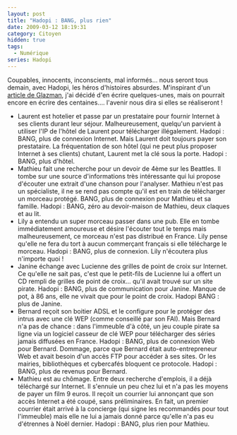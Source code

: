 ```yaml
---
layout: post
title: "Hadopi : BANG, plus rien"
date: 2009-03-12 18:19:31
category: Citoyen
hidden: true
tags:
  - Numérique
series: Hadopi
---
```


Coupables, innocents, inconscients, mal informés… nous seront tous demain, avec Hadopi, les héros d'histoires absurdes. M'inspirant d'un [article de Glazman](http://www.glazman.org/weblog/dotclear/index.php?post/2009/03/12/HADOPI-bang-plus-rien), j'ai décidé d'en écrire quelques-unes, mais on pourrait encore en écrire des centaines…. l'avenir nous dira si elles se réaliseront !

*   Laurent est hotelier et passe par un prestataire pour fournir Internet à ses clients durant leur séjour. Malheureusement, quelqu'un parvient à utiliser l'IP de l'hôtel de Laurent pour télécharger illégalement. Hadopi : BANG, plus de connexion Internet. Mais Laurent doit toujours payer son prestataire. La fréquentation de son hôtel (qui ne peut plus proposer Internet à ses clients) chutant, Laurent met la clé sous la porte. Hadopi : BANG, plus d'hôtel.
*   Mathieu fait une recherche pour un devoir de 4ème sur les Beattles. Il tombe sur une source d'informations très intéressante qui lui propose d'écouter une extrait d'une chanson pour l'analyser. Mathieu n'est pas un spécialiste, il ne se rend pas compte qu'il est en train de télécharger un morceau protégé. BANG, plus de connexion pour Mathieu et sa famille. Hadopi : BANG, zéro au devoir-maison de Mathieu, deux claques et au lit.
*   Lily a entendu un super morceau passer dans une pub. Elle en tombe immédiatement amoureuse et désire l'écouter tout le temps mais malheureusement, ce morceau n'est pas distribué en France. Lily pense qu'elle ne fera du tort à aucun commerçant français si elle télécharge le morceau. Hadopi : BANG, plus de connexion. Lily n'écoutera plus n'importe quoi !
*   Janine échange avec Lucienne des grilles de point de croix sur Internet. Ce qu'elle ne sait pas, c'est que le petit-fils de Lucienne lui a offert un CD rempli de grilles de point de croix… qu'il avait trouvé sur un site pirate. Hadopi : BANG, plus de communication pour Janine. Manque de pot, à 86 ans, elle ne vivait que pour le point de croix. Hadopi BANG : plus de Janine.
*   Bernard reçoit son boitier ADSL et le configure pour le protéger des intrus avec une clé WEP (comme conseillé par son FAI). Mais Bernard n'a pas de chance : dans l'immeuble d'à côté, un jeu couple pirate sa ligne via un logiciel casseur de clé WEP pour télécharger des séries jamais diffusées en France. Hadopi : BANG, plus de connexion Web pour Bernard. Dommage, parce que Bernard était auto-entrepreneur Web et avait besoin d'un accès FTP pour accéder à ses sites. Or les mairies, bibliothèques et cybercafés bloquent ce protocole. Hadopi : BANG, plus de revenus pour Bernard.
*   Mathieu est au chômage. Entre deux recherche d'emplois, il a déjà téléchargé sur Internet. Il s'ennuie un peu chez lui et n'a pas les moyens de payer un film 9 euros. Il reçoit un courrier lui annonçant que son accès Internet a été coupé, sans préliminaires. En fait, un premier courrier était arrivé à la concierge (qui signe les recommandés pour tout l'immeuble) mais elle ne lui a jamais donné parce qu'elle n'a pas eu d'étrennes à Noël dernier. Hadopi : BANG, plus rien pour Mathieu.
